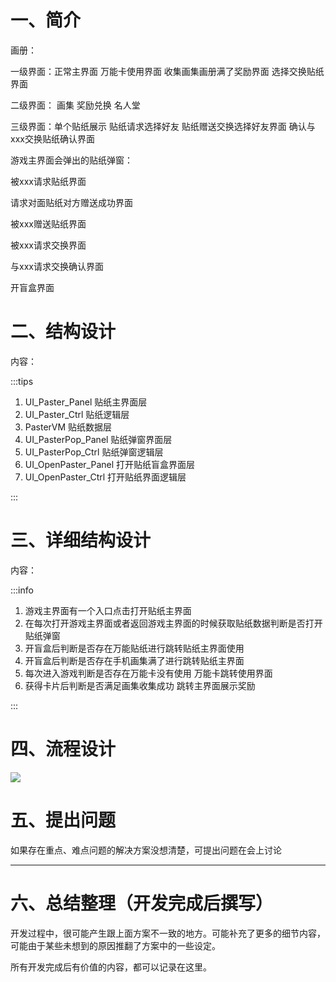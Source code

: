 # 一、简介
画册：

一级界面：正常主界面  万能卡使用界面  收集画集画册满了奖励界面 选择交换贴纸界面

二级界面：  画集  奖励兑换  名人堂   

三级界面：单个贴纸展示   贴纸请求选择好友   贴纸赠送交换选择好友界面   确认与xxx交换贴纸确认界面

游戏主界面会弹出的贴纸弹窗：

被xxx请求贴纸界面 

请求对面贴纸对方赠送成功界面

被xxx赠送贴纸界面

被xxx请求交换界面 

与xxx请求交换确认界面  

开盲盒界面





# 二、结构设计
内容：

:::tips
1. UI_Paster_Panel 贴纸主界面层
2. UI_Paster_Ctrl    贴纸逻辑层
3. PasterVM           贴纸数据层
4. UI_PasterPop_Panel    贴纸弹窗界面层
5. UI_PasterPop_Ctrl       贴纸弹窗逻辑层 
6. UI_OpenPaster_Panel   打开贴纸盲盒界面层
7. UI_OpenPaster_Ctrl      打开贴纸界面逻辑层

:::



# 三、详细结构设计
内容：

:::info
1. 游戏主界面有一个入口点击打开贴纸主界面
2. 在每次打开游戏主界面或者返回游戏主界面的时候获取贴纸数据判断是否打开贴纸弹窗
3. 开盲盒后判断是否存在万能贴纸进行跳转贴纸主界面使用
4. 开盲盒后判断是否存在手机画集满了进行跳转贴纸主界面
5. 每次进入游戏判断是否存在万能卡没有使用    万能卡跳转使用界面
6. 获得卡片后判断是否满足画集收集成功   跳转主界面展示奖励

:::



# 四、流程设计
![](https://cdn.nlark.com/yuque/0/2025/png/22130190/1737016094722-e18f53ea-9a27-4f1f-be5d-2acbf80de809.png)

# 五、提出问题
如果存在重点、难点问题的解决方案没想清楚，可提出问题在会上讨论



---

# 六、总结整理（开发完成后撰写）
开发过程中，很可能产生跟上面方案不一致的地方。可能补充了更多的细节内容，可能由于某些未想到的原因推翻了方案中的一些设定。

所有开发完成后有价值的内容，都可以记录在这里。

